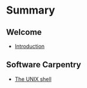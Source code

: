 # Summary

## Welcome

* [Introduction](README.md)

## Software Carpentry

* [The UNIX shell](software-carpentry/the-unix-shell.md)

